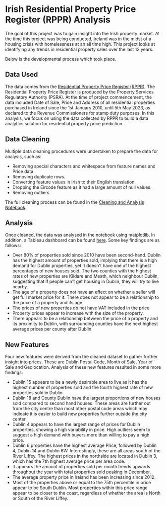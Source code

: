 # Irish Residential Property Price Register (RPPR) Analysis

The goal of this project was to gain insight into the Irish property market. At the time this project was being conducted, Ireland was in the midst of a housing crisis with homelessness at an all time high. This project looks at identifying any trends in residential property sales over the last 12 years. 

Below is the developmental process which took place.

## Data Used

The data comes from the [Residential Property Price Register (RPPR)](https://www.propertypriceregister.ie/website/npsra/pprweb.nsf/page/ppr-home-en). The Residential Property Price Register is produced by the Property Services Regulatory Authority (PSRA). At the time of project commencement, the data included Date of Sale, Price and Address of all residential properties purchased in Ireland since the 1st January 2010, until 5th May 2023, as declared to the Revenue Commissioners for stamp duty purposes. In this analysis, we focus on using the data collected by RPPR to build a data analytics solution for residential property price prediction.

## Data Cleaning

Multiple data cleaning procedures were undertaken to prepare the data for analysis, such as:
- Removing special characters and whitespace from feature names and Price data
- Removing duplicate rows.
- Converting feature values in Irish to their English translation.
- Dropping the Eircode feature as it had a large amount of null values.
- Removing outliers.

The full cleaning process can be found in the [Cleaning and Analysis Notebook](Residential_Property_Price_Register(RPPR)_Cleaning_&_Analysis.ipynb).

## Analysis 

Once cleaned, the data was analysed in the notebook using matplotlib. In addition, a Tableau dashboard can be found [here](https://public.tableau.com/views/RPPR_20102023/IrishResidentialPropertySales010110-030523?:language=en-US&:display_count=n&:origin=viz_share_link). Some key findings are as follows:
- Over 80% of properties sold since 2010 have been second-hand. Dublin has the highest amount of properties sold, implying that there is a high demand for Dublin properties, yet it doesn't have one of the highest percentages of new houses sold. The two counties with the highest rates of new properties are Kildare and Meath, which neighbour Dublin, suggesting that if people can't get housing in Dublin, they will try to live nearby.
- The age of a property does not have an effect on whether a seller will get full market price for it. There does not appear to be a relationship to the price of a property and its age.
- The prices of new properties do not have VAT included in the price.
- Property prices appear to increase with the size of the property.
- There appears to be a relationship between the price of a property and its proximity to Dublin, with surrounding counties have the next highest average prices per county after Dublin.

## New Features

Four new features were derived from the cleaned dataset to gather further insight into prices. These are Dublin Postal Code, Month of Sale, Year of Sale and Geolocation. Analysis of these new features resulted in some more findings:
- Dublin 15 appears to be a newly desirable area to live as it has the highest number of properties sold and the fourth highest rate of new properties sold in Dublin.
- Dublin 18 and County Dublin have the largest proportions of new houses sold compared to second hand houses. These areas are further out from the city centre than most other postal code areas which may indicate it is easier to build new properties further outside the city center.
- Dublin 4 appears to have the largest range of prices for Dublin properties, showing a high variability in price. High outliers seem to suggest a high demand with buyers more than willing to pay a high price. 
- Dublin 6 properties have the highest average Price, followed by Dublin 4, Dublin 14 and Dublin 6W. Interestingly, these are all areas south of the River Liffey. The highest prices in the northside are located in Dublin 3, which has the 7th highest average price per area code.
- It appears the amount of properties sold per month trends upwards throughout the year with total properties sold peaking in December.
- The average property price in Ireland has been increasing since 2012.
-  Most of the properties above or equal to the 75th percentile in price appear to be South Dublin. Most properties within this price range appear to be closer to the coast, regardless of whether the area is North or South of the River Liffey.